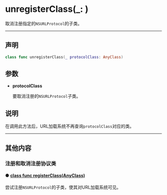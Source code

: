 # unregisterClass(_: )

取消注册指定的`NSURLProtocol`的子类。

---
## 声明

```swift
class func unregisterClass(_ protocolClass: AnyClass)
```

## 参数

* **protocolClass**

  要取消注册的`NSURLProtocol`子类。

## 说明

在调用此方法后，URL加载系统不再查询`protocolClass`对应的类。

---

## 其他内容

### 注册和取消注册协议类

#### ● [class func registerClass(AnyClass)](./registerClass.md)

尝试注册`NSURLProtocol`的子类，使其对URL加载系统可见。
